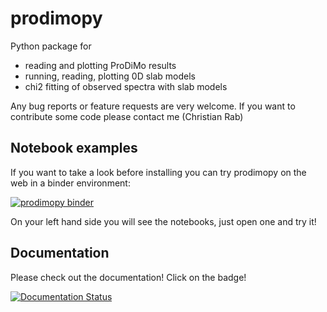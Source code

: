 # prodimopy

Python package for 
- reading and plotting ProDiMo results
- running, reading, plotting 0D slab models
- chi2 fitting of observed spectra with slab models

Any bug reports or feature requests are very welcome.
If you want to contribute some code please contact me (Christian Rab)

## Notebook examples
If you want to take a look before installing you can try prodimopy
on the web in a binder environment:

[![prodimopy binder](https://mybinder.org/badge_logo.svg)](https://mybinder.org/v2/git/https%3A%2F%2Fgitlab.astro.rug.nl%2Fprodimo%2Fprodimopy/HEAD?labpath=notebooks)

On your left hand side you will see the notebooks, just open one and try it!

## Documentation
Please check out the documentation! Click on the badge!

[![Documentation Status](https://readthedocs.org/projects/prodimopy/badge/?version=stable)](https://prodimopy.readthedocs.io/en/stable/?badge=stable)